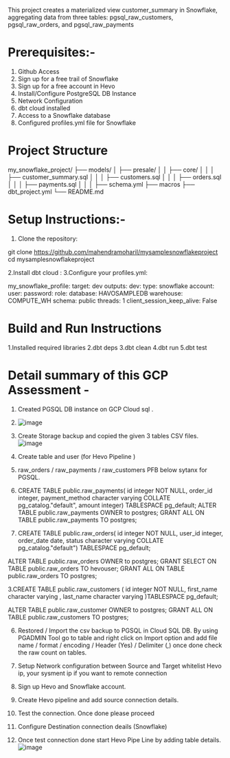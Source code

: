 This project creates a materialized view customer_summary in Snowflake, aggregating data from three tables: pgsql_raw_customers, pgsql_raw_orders, and pgsql_raw_payments

Prerequisites:-
====================
1. Github Access
2. Sign up for a free trail of Snowflake
3. Sign up for a free account in Hevo
4. Install/Configure PostgreSQL DB Instance
5. Network Configuration
6. dbt cloud installed
7. Access to a Snowflake database
8. Configured profiles.yml file for Snowflake

Project Structure
===========================
my_snowflake_project/
├── models/
│ ├── presale/
│ │ ├── core/
│ │ │ ├── customer_summary.sql
│ │ │ ├── customers.sql
│ │ │ ├── orders.sql
│ │ │ ├── payments.sql
│ │ │ ├── schema.yml
├── macros
├── dbt_project.yml
└── README.md

Setup Instructions:-
=========================
1. Clone the repository:

git clone https://github.com/mahendramoharil/mysamplesnowflakeproject
cd mysamplesnowflakeproject

2.Install dbt cloud :
3.Configure your profiles.yml:

my_snowflake_profile:
  target: dev
  outputs:
    dev:
      type: snowflake
      account: <acname>
      user: <yourusername>
      password: <yourpwd>
      role: 
      database: HAVOSAMPLEDB
      warehouse: COMPUTE_WH
      schema: public
      threads: 1
      client_session_keep_alive: False 

Build and Run Instructions
==================
1.Installed required libraries 
2.dbt deps
3.dbt clean
4.dbt run
5.dbt test

Detail summary of this GCP Assessment - 
=========================

1. Created PGSQL DB instance on GCP Cloud sql .
2. ![image](https://github.com/mahendramoharil/mysamplesnowflakeproject/assets/84889579/94dcbd39-44bf-4f4e-80c4-d265a9d7fa79)
3. Create Storage backup and copied the given 3 tables CSV files.
   ![image](https://github.com/mahendramoharil/mysamplesnowflakeproject/assets/84889579/6c502a47-5024-41e4-bc75-451ea6611caa)
4. Create table and user (for Hevo Pipeline )
5. raw_orders / raw_payments / raw_customers
   PFB below sytanx for PGSQL.

1.  CREATE TABLE public.raw_payments(
    id integer NOT NULL,
    order_id integer,
    payment_method character varying COLLATE pg_catalog."default",
    amount integer) TABLESPACE pg_default;
ALTER TABLE public.raw_payments OWNER to postgres;
GRANT ALL ON TABLE public.raw_payments TO postgres;

2. CREATE TABLE public.raw_orders(
    id integer NOT NULL,
    user_id integer,
    order_date date,
    status character varying COLLATE pg_catalog."default") TABLESPACE pg_default;

ALTER TABLE public.raw_orders OWNER to postgres;
GRANT SELECT ON TABLE public.raw_orders TO hevouser;
GRANT ALL ON TABLE public.raw_orders TO postgres;

3.CREATE TABLE public.raw_customers
(
    id integer NOT NULL,
    first_name character varying ,
    last_name character varying )TABLESPACE pg_default;
    
ALTER TABLE public.raw_customer OWNER to postgres;
GRANT ALL ON TABLE public.raw_customers TO postgres;

6. Restored / Import the csv backup to PGSQL in Cloud SQL DB.
   By using PGADMIN Tool go to table and right click on Import option and add file name / format / encoding / Header (Yes) / Delimiter (,)
   once done check the raw count on tables.
7. Setup Network configuration between Source and Target
   whitelist Hevo ip, your sysment ip if you want to remote connection

8. Sign up Hevo and Snowflake account.
9. Create Hevo pipeline and add source connection details.
10. Test the connection. Once done please proceed
11. Configure Destination connection deails (Snowflake)
12. Once test connection done start Hevo Pipe Line by adding table details.
    ![image](https://github.com/mahendramoharil/mysamplesnowflakeproject/assets/84889579/ca0ae312-a60c-4b7a-9de8-7ef29dd471e7)
    

